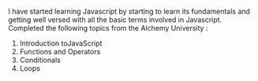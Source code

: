 I have started learning Javascript by starting to learn its fundamentals and getting well versed with all the basic terms involved in Javascript. Completed the following topics from the Alchemy University :
1) Introduction toJavaScript
2) Functions and Operators
3) Conditionals
4) Loops

